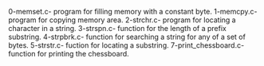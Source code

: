 0-memset.c- program for filling memory with a constant byte.
1-memcpy.c- program for copying memory area.
2-strchr.c- program for locating a character in a string.
3-strspn.c- function for the length of a prefix substring.
4-strpbrk.c- function for searching a string for any of a set of bytes.
5-strstr.c- fuction for locating a substring.
7-print_chessboard.c- function for printing the chessboard.

